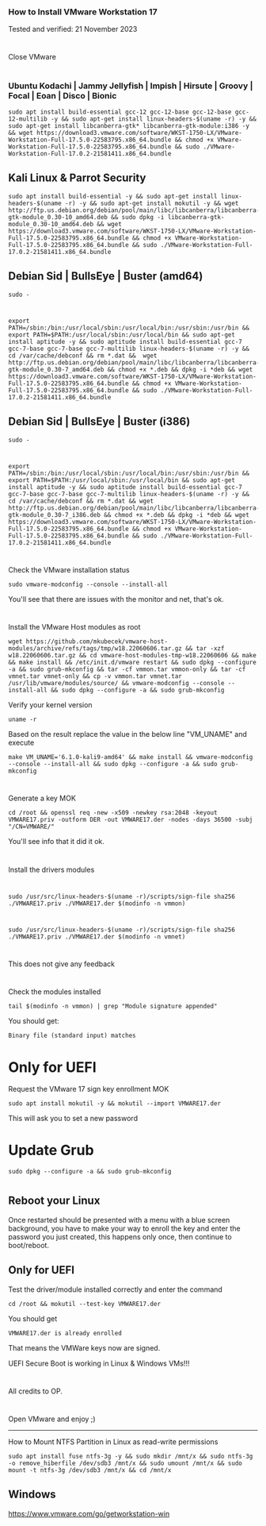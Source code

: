### How to Install VMware Workstation 17

Tested and verified: 21 November 2023
#

Close VMware
#
### Ubuntu Kodachi | Jammy Jellyfish | Impish | Hirsute | Groovy | Focal | Eoan | Disco | Bionic

    sudo apt install build-essential gcc-12 gcc-12-base gcc-12-base gcc-12-multilib -y && sudo apt-get install linux-headers-$(uname -r) -y && sudo apt-get install libcanberra-gtk* libcanberra-gtk-module:i386 -y && wget https://download3.vmware.com/software/WKST-1750-LX/VMware-Workstation-Full-17.5.0-22583795.x86_64.bundle && chmod +x VMware-Workstation-Full-17.5.0-22583795.x86_64.bundle && sudo ./VMware-Workstation-Full-17.0.2-21581411.x86_64.bundle
    
## Kali Linux & Parrot Security

    sudo apt install build-essential -y && sudo apt-get install linux-headers-$(uname -r) -y && sudo apt-get install mokutil -y && wget http://ftp.us.debian.org/debian/pool/main/libc/libcanberra/libcanberra-gtk-module_0.30-10_amd64.deb && sudo dpkg -i libcanberra-gtk-module_0.30-10_amd64.deb && wget https://download3.vmware.com/software/WKST-1750-LX/VMware-Workstation-Full-17.5.0-22583795.x86_64.bundle && chmod +x VMware-Workstation-Full-17.5.0-22583795.x86_64.bundle && sudo ./VMware-Workstation-Full-17.0.2-21581411.x86_64.bundle
    
## Debian Sid | BullsEye | Buster (amd64)
    
    sudo -
#    
    export PATH=/sbin:/bin:/usr/local/sbin:/usr/local/bin:/usr/sbin:/usr/bin && export PATH=$PATH:/usr/local/sbin:/usr/local/bin && sudo apt-get install aptitude -y && sudo aptitude install build-essential gcc-7 gcc-7-base gcc-7-base gcc-7-multilib linux-headers-$(uname -r) -y && cd /var/cache/debconf && rm *.dat &&  wget http://ftp.us.debian.org/debian/pool/main/libc/libcanberra/libcanberra-gtk-module_0.30-7_amd64.deb && chmod +x *.deb && dpkg -i *deb && wget https://download3.vmware.com/software/WKST-1750-LX/VMware-Workstation-Full-17.5.0-22583795.x86_64.bundle && chmod +x VMware-Workstation-Full-17.5.0-22583795.x86_64.bundle && sudo ./VMware-Workstation-Full-17.0.2-21581411.x86_64.bundle
    
## Debian Sid | BullsEye | Buster (i386)
    sudo -
#    
    export PATH=/sbin:/bin:/usr/local/sbin:/usr/local/bin:/usr/sbin:/usr/bin && export PATH=$PATH:/usr/local/sbin:/usr/local/bin && sudo apt-get install aptitude -y && sudo aptitude install build-essential gcc-7 gcc-7-base gcc-7-base gcc-7-multilib linux-headers-$(uname -r) -y && cd /var/cache/debconf && rm *.dat && wget http://ftp.us.debian.org/debian/pool/main/libc/libcanberra/libcanberra-gtk-module_0.30-7_i386.deb && chmod +x *.deb && dpkg -i *deb && wget https://download3.vmware.com/software/WKST-1750-LX/VMware-Workstation-Full-17.5.0-22583795.x86_64.bundle && chmod +x VMware-Workstation-Full-17.5.0-22583795.x86_64.bundle && sudo ./VMware-Workstation-Full-17.0.2-21581411.x86_64.bundle
#
#   
Check the VMware installation status

    sudo vmware-modconfig --console --install-all

You'll see that there are issues with the monitor and net, that's ok.
#
#
#
Install the VMware Host modules as root

    wget https://github.com/mkubecek/vmware-host-modules/archive/refs/tags/tmp/w18.22060606.tar.gz && tar -xzf w18.22060606.tar.gz && cd vmware-host-modules-tmp-w18.22060606 && make && make install && /etc/init.d/vmware restart && sudo dpkg --configure -a && sudo grub-mkconfig && tar -cf vmmon.tar vmmon-only && tar -cf vmnet.tar vmnet-only && cp -v vmmon.tar vmnet.tar /usr/lib/vmware/modules/source/ && vmware-modconfig --console --install-all && sudo dpkg --configure -a && sudo grub-mkconfig
    
Verify your kernel version

    uname -r

Based on the result replace the value in the below line "VM_UNAME" and execute

    make VM_UNAME='6.1.0-kali9-amd64' && make install && vmware-modconfig --console --install-all && sudo dpkg --configure -a && sudo grub-mkconfig
#
    

Generate a key MOK

    cd /root && openssl req -new -x509 -newkey rsa:2048 -keyout VMWARE17.priv -outform DER -out VMWARE17.der -nodes -days 36500 -subj "/CN=VMWARE/"

You'll see info that it did it ok.
#
#

Install the drivers modules
#
    sudo /usr/src/linux-headers-$(uname -r)/scripts/sign-file sha256 ./VMWARE17.priv ./VMWARE17.der $(modinfo -n vmmon)
#
    sudo /usr/src/linux-headers-$(uname -r)/scripts/sign-file sha256 ./VMWARE17.priv ./VMWARE17.der $(modinfo -n vmnet)
#
#
This does not give any feedback
#
#
#
#
Check the modules installed

    tail $(modinfo -n vmmon) | grep "Module signature appended"

You should get:

    Binary file (standard input) matches
    
# Only for UEFI
Request the VMware 17 sign key enrollment MOK 

    sudo apt install mokutil -y && mokutil --import VMWARE17.der

This will ask you to set a new password
#
# Update Grub

    sudo dpkg --configure -a && sudo grub-mkconfig
#
#
#
## Reboot your Linux

Once restarted should be presented with a menu with a blue screen background, you have to make your way to enroll the key and enter the password you just created, this happens only once, then continue to boot/reboot.

## Only for UEFI
Test the driver/module installed correctly and enter the command

    cd /root && mokutil --test-key VMWARE17.der

You should get 
    
    VMWARE17.der is already enrolled

That means the VMWare keys now are signed.

UEFI Secure Boot is working in Linux & Windows VMs!!!

#


All credits to OP.
    
#
Open VMware and enjoy ;)

-----------------
How to Mount NTFS Partition in Linux as read-write permissions

    sudo apt install fuse ntfs-3g -y && sudo mkdir /mnt/x && sudo ntfs-3g -o remove_hiberfile /dev/sdb3 /mnt/x && sudo umount /mnt/x && sudo mount -t ntfs-3g /dev/sdb3 /mnt/x && cd /mnt/x


## Windows

https://www.vmware.com/go/getworkstation-win
